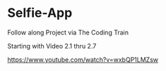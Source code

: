 # Selfie-App
Follow along Project via The Coding Train

Starting with Video 2.1 thru 2.7

https://www.youtube.com/watch?v=wxbQP1LMZsw

